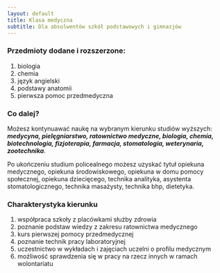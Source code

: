 ```yaml
---
layout: default
title: Klasa medyczna
subtitle: Dla absolwentów szkół podstawowych i gimnazjów
---
```


### Przedmioty dodane i rozszerzone:
1. biologia
2. chemia
3. język angielski
4. podstawy anatomii
5. pierwsza pomoc przedmedyczna

### Co dalej?
Możesz kontynuawać naukę na wybranym kierunku studiów wyższych: ***medycyna, pielęgniarstwo, ratownictwo medyczne, biologia, chemia, biotechnologia, fizjoterapia, farmacja, stomatologia, weterynaria, zootechnika***.

Po ukończeniu studium policealnego możesz uzyskać tytuł opiekuna medycznego, opiekuna środowiskowego, opiekuna w domu pomocy społecznej, opiekuna dziecięcego, technika analityka, asystenta stomatologicznego, technika masażysty, technika bhp, dietetyka.

### Charakterystyka kierunku
1. współpraca szkoły z placówkami służby zdrowia
2. poznanie podstaw wiedzy z zakresu ratownictwa medycznego
3. kurs pierwszej pomocy przedmedycznej
4. poznanie technik pracy laboratoryjnej
5. uczestnictwo w wykładach i zajęciach uczelni o profilu medycznym
6. możliwość sprawdzenia się w pracy na rzecz innych w ramach wolontariatu